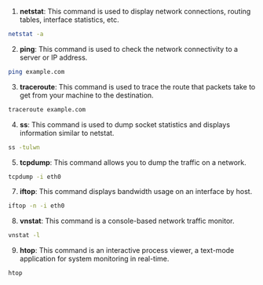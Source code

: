1. **netstat**: This command is used to display network connections, routing tables, interface statistics, etc.
```bash
netstat -a
```

2. **ping**: This command is used to check the network connectivity to a server or IP address.
```bash
ping example.com
```

3. **traceroute**: This command is used to trace the route that packets take to get from your machine to the destination.
```bash
traceroute example.com
```

4. **ss**: This command is used to dump socket statistics and displays information similar to netstat.
```bash
ss -tulwn
```

5. **tcpdump**: This command allows you to dump the traffic on a network.
```bash
tcpdump -i eth0
```

7. **iftop**: This command displays bandwidth usage on an interface by host.
```bash
iftop -n -i eth0
```

8. **vnstat**: This command is a console-based network traffic monitor.
```bash
vnstat -l
```

 9. **htop**: This command is an interactive process viewer, a text-mode application for system monitoring in real-time.
```bash
htop
```